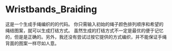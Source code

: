# Wristbands_Braiding

这是一个生成手绳编织的的代码。
你只需输入初始的绳子颜色排列顺序和希望的绳结图案，就可以生成打结方式。
虽然生成的打结方式不一定是最优的便于记忆的，但是是正确的。另外，我还没有尝试过按它提供的方式编织，并不能保证手绳背面的图案一样尽如人意。
